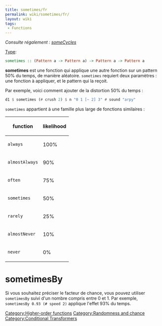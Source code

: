 ```yaml
---
title: sometimes/fr
permalink: wiki/sometimes/fr/
layout: wiki
tags:
 - Functions
---
```


<languages/> *Consulte régalement : [someCycles](someCycles "wikilink")*

[Type](/wiki/Type_signature "wikilink"):

``` haskell
sometimes :: (Pattern a -> Pattern a) -> Pattern a -> Pattern a
```

**sometimes** est une fonction qui applique une autre fonction sur un
pattern 50% du temps, de manière aléatoire. `sometimes` requiert deux
paramètres : une fonction à appliquer, et le pattern qui la reçoit.

Par exemple, voici comment ajouter de la distortion 50% du temps :

``` haskell
d1 $ sometimes (# crush 2) $ n "0 1 [~ 2] 3" # sound "arpy"
```

`sometimes` appartient à une famille plus large de fonctions similaires
:

<table>
<thead>
<tr class="header">
<th><p>function</p></th>
<th><p>likelihood</p></th>
</tr>
</thead>
<tbody>
<tr class="odd">
<td><div class="sourceCode" id="cb1"><pre class="sourceCode haskell"><code class="sourceCode haskell"><span id="cb1-1"><a href="#cb1-1" aria-hidden="true" tabindex="-1"></a>always</span></code></pre></div></td>
<td><p>100%</p></td>
</tr>
<tr class="even">
<td><div class="sourceCode" id="cb2"><pre class="sourceCode haskell"><code class="sourceCode haskell"><span id="cb2-1"><a href="#cb2-1" aria-hidden="true" tabindex="-1"></a>almostAlways</span></code></pre></div></td>
<td><p>90%</p></td>
</tr>
<tr class="odd">
<td><div class="sourceCode" id="cb3"><pre class="sourceCode haskell"><code class="sourceCode haskell"><span id="cb3-1"><a href="#cb3-1" aria-hidden="true" tabindex="-1"></a>often</span></code></pre></div></td>
<td><p>75%</p></td>
</tr>
<tr class="even">
<td><div class="sourceCode" id="cb4"><pre class="sourceCode haskell"><code class="sourceCode haskell"><span id="cb4-1"><a href="#cb4-1" aria-hidden="true" tabindex="-1"></a>sometimes</span></code></pre></div></td>
<td><p>50%</p></td>
</tr>
<tr class="odd">
<td><div class="sourceCode" id="cb5"><pre class="sourceCode haskell"><code class="sourceCode haskell"><span id="cb5-1"><a href="#cb5-1" aria-hidden="true" tabindex="-1"></a>rarely</span></code></pre></div></td>
<td><p>25%</p></td>
</tr>
<tr class="even">
<td><div class="sourceCode" id="cb6"><pre class="sourceCode haskell"><code class="sourceCode haskell"><span id="cb6-1"><a href="#cb6-1" aria-hidden="true" tabindex="-1"></a>almostNever</span></code></pre></div></td>
<td><p>10%</p></td>
</tr>
<tr class="odd">
<td><div class="sourceCode" id="cb7"><pre class="sourceCode haskell"><code class="sourceCode haskell"><span id="cb7-1"><a href="#cb7-1" aria-hidden="true" tabindex="-1"></a>never</span></code></pre></div></td>
<td><p>0%</p></td>
</tr>
</tbody>
</table>

# sometimesBy

Si vous souhaitez préciser le facteur de chance, vous pouvez utiliser
`sometimesBy` suivi d'un nombre compris entre 0 et 1. Par exemple,
`sometimesBy 0.93 (# speed 2)` applique l'effet 93% du temps.

[Category:Higher-order
functions](/wiki/Category:Higher-order_functions "wikilink")
[Category:Randomness and
chance](/wiki/Category:Randomness_and_chance "wikilink") [Category:Conditional
Transformers](/wiki/Category:Conditional_Transformers "wikilink")
